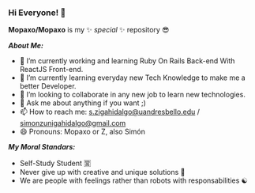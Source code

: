 ### Hi Everyone! 👋

**Mopaxo/Mopaxo** is my ✨ _special_ ✨ repository 😎

***About Me:***

  * 🔭 I’m currently working and learning Ruby On Rails Back-end With ReactJS Front-end.
  * 🌱 I’m currently learning everyday new Tech Knowledge to make me a better Developer.
  * 👯 I’m looking to collaborate in any new job to learn new technologies.
  * 💬 Ask me about anything if you want ;)
  * 📫 How to reach me: s.zigahidalgo@uandresbello.edu / simonzunigahidalgo@gmail.com
  * 😄 Pronouns: Mopaxo or Z, also Simón 

***My Moral Standars:***

  * Self-Study Student 🈺
  * Never give up with creative and unique solutions 🎨
  * We are people with feelings rather than robots with responsabilities ☯️



